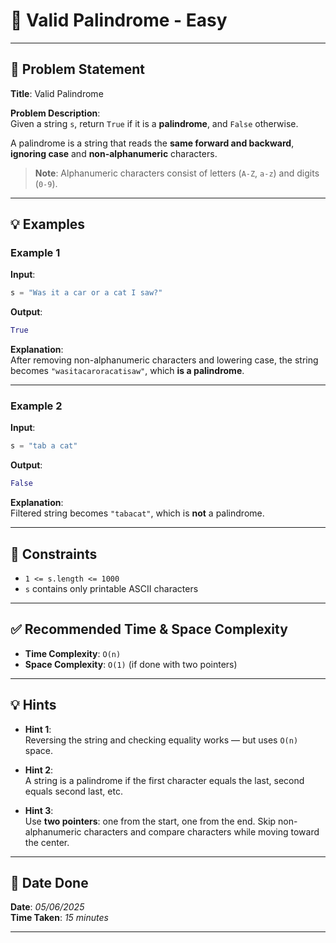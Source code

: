 
# 🧮 Valid Palindrome - Easy

---

## 📌 Problem Statement

**Title**: Valid Palindrome

**Problem Description**:  
Given a string `s`, return `True` if it is a **palindrome**, and `False` otherwise.

A palindrome is a string that reads the **same forward and backward**, **ignoring case** and **non-alphanumeric** characters.

> **Note**: Alphanumeric characters consist of letters (`A-Z`, `a-z`) and digits (`0-9`).

---

## 💡 Examples

### Example 1  
**Input**:  
```python
s = "Was it a car or a cat I saw?"
```
**Output**:  
```python
True
```

**Explanation**:  
After removing non-alphanumeric characters and lowering case, the string becomes `"wasitacaroracatisaw"`, which **is a palindrome**.

---

### Example 2  
**Input**:  
```python
s = "tab a cat"
```
**Output**:  
```python
False
```

**Explanation**:  
Filtered string becomes `"tabacat"`, which is **not** a palindrome.

---

## 📎 Constraints

- `1 <= s.length <= 1000`  
- `s` contains only printable ASCII characters

---

## ✅ Recommended Time & Space Complexity

- **Time Complexity**: `O(n)`  
- **Space Complexity**: `O(1)` (if done with two pointers)

---

## 💡 Hints

- **Hint 1**:  
  Reversing the string and checking equality works — but uses `O(n)` space.

- **Hint 2**:  
  A string is a palindrome if the first character equals the last, second equals second last, etc.

- **Hint 3**:  
  Use **two pointers**: one from the start, one from the end. Skip non-alphanumeric characters and compare characters while moving toward the center.

---

## 📅 Date Done

**Date**: *05/06/2025*  
**Time Taken**: *15 minutes*

---